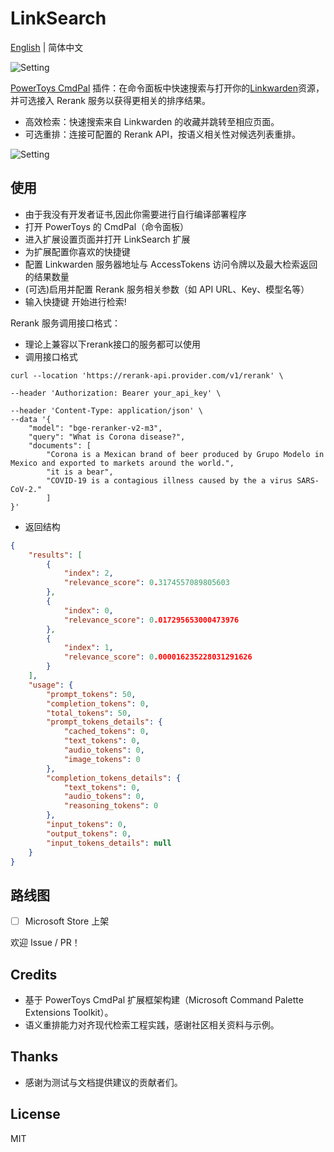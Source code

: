 # LinkSearch

[English](./README.md) | 简体中文

![Setting](https://i.imgur.com/fcsbu0o.gif)

[PowerToys CmdPal](https://github.com/microsoft/PowerToys) 插件：在命令面板中快速搜索与打开你的[Linkwarden](https://github.com/linkwarden/linkwarden)资源，并可选接入 Rerank 服务以获得更相关的排序结果。




- 高效检索：快速搜索来自 Linkwarden 的收藏并跳转至相应页面。
- 可选重排：连接可配置的 Rerank API，按语义相关性对候选列表重排。

![Setting](https://i.imgur.com/eEM6ZtC.png)



## 使用
- 由于我没有开发者证书,因此你需要进行自行编译部署程序
- 打开 PowerToys 的 CmdPal（命令面板）
- 进入扩展设置页面并打开 LinkSearch 扩展
- 为扩展配置你喜欢的快捷键
- 配置 Linkwarden 服务器地址与 AccessTokens 访问令牌以及最大检索返回的结果数量
- (可选)启用并配置 Rerank 服务相关参数（如 API URL、Key、模型名等）
- 输入快捷键 开始进行检索!


Rerank 服务调用接口格式：
- 理论上兼容以下rerank接口的服务都可以使用
- 调用接口格式
```cURL
curl --location 'https://rerank-api.provider.com/v1/rerank' \

--header 'Authorization: Bearer your_api_key' \

--header 'Content-Type: application/json' \
--data '{
    "model": "bge-reranker-v2-m3",
    "query": "What is Corona disease?",
    "documents": [
        "Corona is a Mexican brand of beer produced by Grupo Modelo in Mexico and exported to markets around the world.",
        "it is a bear",
        "COVID-19 is a contagious illness caused by the a virus SARS-CoV-2."
        ]
}'
```
- 返回结构
```json
{
    "results": [
        {
            "index": 2,
            "relevance_score": 0.3174557089805603
        },
        {
            "index": 0,
            "relevance_score": 0.017295653000473976
        },
        {
            "index": 1,
            "relevance_score": 0.000016235228031291626
        }
    ],
    "usage": {
        "prompt_tokens": 50,
        "completion_tokens": 0,
        "total_tokens": 50,
        "prompt_tokens_details": {
            "cached_tokens": 0,
            "text_tokens": 0,
            "audio_tokens": 0,
            "image_tokens": 0
        },
        "completion_tokens_details": {
            "text_tokens": 0,
            "audio_tokens": 0,
            "reasoning_tokens": 0
        },
        "input_tokens": 0,
        "output_tokens": 0,
        "input_tokens_details": null
    }
}
```

## 路线图

- [ ] Microsoft Store 上架

欢迎 Issue / PR！

## Credits

- 基于 PowerToys CmdPal 扩展框架构建（Microsoft Command Palette Extensions Toolkit）。
- 语义重排能力对齐现代检索工程实践，感谢社区相关资料与示例。

## Thanks

- 感谢为测试与文档提供建议的贡献者们。

## License

MIT